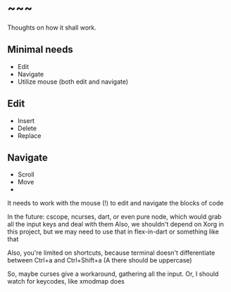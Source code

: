 # ~~~

Thoughts on how it shall work.

## Minimal needs

- Edit
- Navigate
- Utilize mouse (both edit and navigate)

## Edit

- Insert
- Delete
- Replace

## Navigate

- Scroll
- Move
-

It needs to work with the mouse (!) to edit and navigate the blocks of code

In the future: cscope, ncurses, dart, or even pure node, which would grab all the input keys and deal with them
Also, we shouldn't depend on Xorg in this project, but we may need to use that in flex-in-dart or something like that

Also, you're limited on shortcuts, because terminal doesn't differentiate between Ctrl+a and Ctrl+Shift+a (A there should be uppercase)

So, maybe curses give a workaround, gathering all the input. Or, I should watch for keycodes, like xmodmap does
